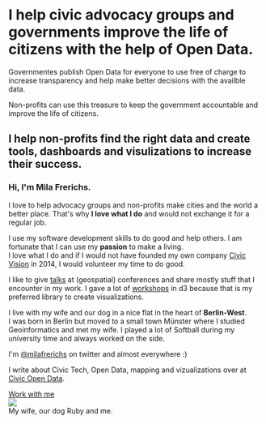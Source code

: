 ---
---
# I help civic advocacy groups and governments improve the life of citizens with the help of Open Data.


Governmentes publish Open Data for everyone to use free of charge to increase transparency and help make better decisions with the availble data.  

Non-profits can use this treasure to keep the government accountable and improve the life of citizens. 

## I help non-profits find the right data and create __tools, dashboards and visulizations__ to increase their success.  

### Hi, I'm __Mila Frerichs.__

I love to help advocacy groups and non-profits make cities and the world a better place. That's why __I love what I do__ and would not exchange it for a regular job.

I use my software development skills to do good and help others. I am fortunate that I can use my __passion__ to make a living.  
I love what I do and if I would not have founded my own company [Civic Vision](https://civicvision.de) in 2014, I would volunteer my time to do good.

I like to give [talks](/talks) at (geospatial) conferences and share mostly stuff that I encounter in my work. I gave a lot of [workshops](/workshops) in d3 because that is my preferred library to create visualizations.

I live with my wife and our dog in a nice flat in the heart of __Berlin-West__.   
I was born in Berlin but moved to a small town Münster where I studied Geoinformatics and met my wife. I played a lot of Softball during my university time and always worked on the side.

I'm [@milafrerichs](https://twitter.com/milafrerichs) on twitter and almost everywhere :) 

I write about Civic Tech, Open Data, mapping and vizualizations over at [Civic Open Data](http://civicopendata.com).

<div class="btn"><a href="https://pipedrivewebforms.com/form/4ea524c444373d82b8a8ca18cf48a99c1016652">Work with me</a></div>
<div class="p-2 bg-grey-light">
	<img src="https://res.cloudinary.com/civicvision/image/upload/ar_16:9,c_fill,g_auto,e_sharpen/v1547568426/11_Ruby_20160926.jpg" />
	<div class="text-xs text-center pb-1 text-black-light">My wife, our dog Ruby and me.</div>
</div>

<div id="instafeed"></div>
